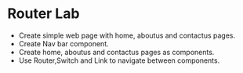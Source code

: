 # Router Lab

* Create simple web page with home, aboutus and contactus pages.
* Create Nav bar component.
* Create home, aboutus and contactus pages as components.
* Use Router,Switch and Link to navigate between components.

